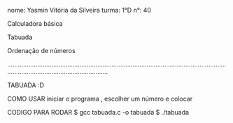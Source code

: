 nome: Yasmin Vitória da Silveira turma: 1°D n°: 40

Calculadora básica 

Tabuada

Ordenação de números

.....................................................................................................................................................................................


  TABUADA :D

  COMO USAR
iniciar o programa , escolher um número e colocar


CODIGO PARA RODAR
$ gcc tabuada.c -o tabuada
$ ./tabuada
